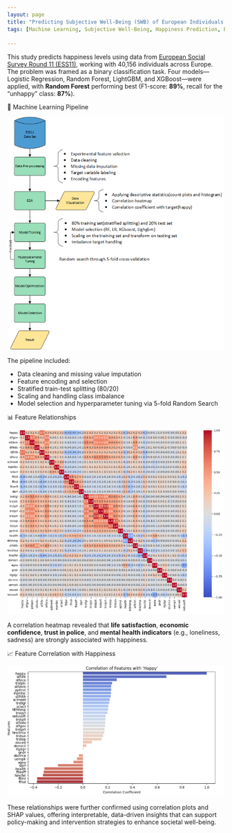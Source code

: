 ```yaml
---
layout: page
title: "Predicting Subjective Well-Being (SWB) of European Individuals Using Advanced Machine Learning Techniques"
tags: [Machine Learning, Subjective Well-Being, Happiness Prediction, European Social Survey, Data Science, Random Forest, SHAP, Classification, Policy Impact]

---
```



<p align='justify'>

This study predicts happiness levels using data from <a href="https://ess.sikt.no/en/?tab=overview" target="_blank">European Social Survey Round 11 (ESS11)</a>, working with 40,156 individuals across Europe. The problem was framed as a binary classification task. Four models—Logistic Regression, Random Forest, LightGBM, and XGBoost—were applied, with **Random Forest** performing best (F1-score: **89%**, recall for the “unhappy” class: **87%**).


 🔄 Machine Learning Pipeline

<p align="center">
  <img src="/assets/portfolio/Eli Colored 2.png" alt="Pipeline Diagram" width="600">
</p>

The pipeline included:
- Data cleaning and missing value imputation
- Feature encoding and selection
- Stratified train-test splitting (80/20)
- Scaling and handling class imbalance
- Model selection and hyperparameter tuning via 5-fold Random Search

 📊 Feature Relationships

<p align="center">
  <img src="/assets/portfolio/Fig3.png" alt="Correlation Heatmap" width="800">
</p>

A correlation heatmap revealed that **life satisfaction**, **economic confidence**, **trust in police**, and **mental health indicators** (e.g., loneliness, sadness) are strongly associated with happiness.

 📈 Feature Correlation with Happiness


<p align="center">
  <img src="/assets/portfolio/Fig44.png" alt="Feature Correlation Plot" width="800">
</p>

These relationships were further confirmed using correlation plots and SHAP values, offering interpretable, data-driven insights that can support policy-making and intervention strategies to enhance societal well-being.

